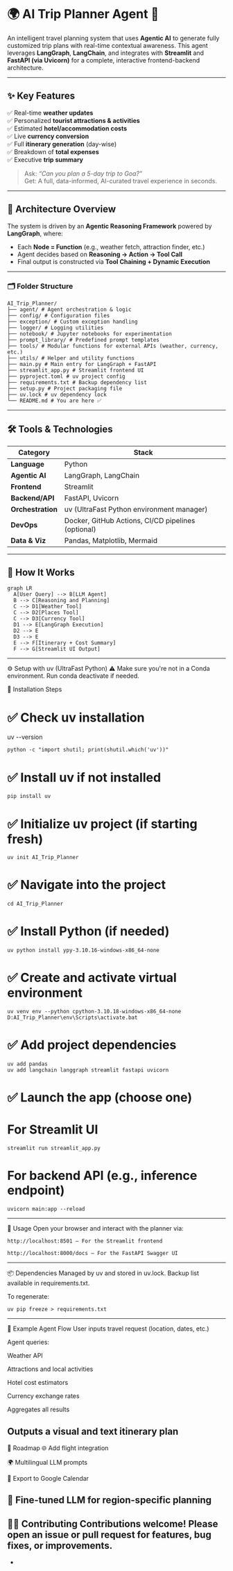 # 🌍 AI Trip Planner Agent 🚀

An intelligent travel planning system that uses **Agentic AI** to generate fully customized trip plans with real-time contextual awareness. This agent leverages **LangGraph**, **LangChain**, and integrates with **Streamlit** and **FastAPI (via Uvicorn)** for a complete, interactive frontend-backend architecture.

---

## ✨ Key Features

✅ Real-time **weather updates**  
✅ Personalized **tourist attractions & activities**  
✅ Estimated **hotel/accommodation costs**  
✅ Live **currency conversion**  
✅ Full **itinerary generation** (day-wise)  
✅ Breakdown of **total expenses**  
✅ Executive **trip summary**

> Ask: *“Can you plan a 5-day trip to Goa?”*  
> Get: A full, data-informed, AI-curated travel experience in seconds.

---

## 🧠 Architecture Overview

The system is driven by an **Agentic Reasoning Framework** powered by **LangGraph**, where:

- Each **Node = Function** (e.g., weather fetch, attraction finder, etc.)
- Agent decides based on **Reasoning → Action → Tool Call**
- Final output is constructed via **Tool Chaining + Dynamic Execution**

---

### 🗂️ Folder Structure

```
AI_Trip_Planner/
├── agent/ # Agent orchestration & logic
├── config/ # Configuration files
├── exception/ # Custom exception handling
├── logger/ # Logging utilities
├── notebook/ # Jupyter notebooks for experimentation
├── prompt_library/ # Predefined prompt templates
├── tools/ # Modular functions for external APIs (weather, currency, etc.)
├── utils/ # Helper and utility functions
├── main.py # Main entry for LangGraph + FastAPI
├── streamlit_app.py # Streamlit frontend UI
├── pyproject.toml # uv project config
├── requirements.txt # Backup dependency list
├── setup.py # Project packaging file
├── uv.lock # uv dependency lock
└── README.md # You are here ✅
```



---

## 🛠️ Tools & Technologies

| Category           | Stack                                               |
|--------------------|-----------------------------------------------------|
| **Language**       | Python                                               |
| **Agentic AI**     | LangGraph, LangChain                                 |
| **Frontend**       | Streamlit                                            |
| **Backend/API**    | FastAPI, Uvicorn                                     |
| **Orchestration**  | uv (UltraFast Python environment manager)           |
| **DevOps**         | Docker, GitHub Actions, CI/CD pipelines (optional)  |
| **Data & Viz**     | Pandas, Matplotlib, Mermaid                         |

---

## 🧭 How It Works

```mermaid
graph LR
  A[User Query] --> B[LLM Agent]
  B --> C[Reasoning and Planning]
  C --> D1[Weather Tool]
  C --> D2[Places Tool]
  C --> D3[Currency Tool]
  D1 --> E[LangGraph Execution]
  D2 --> E
  D3 --> E
  E --> F[Itinerary + Cost Summary]
  F --> G[Streamlit UI Output]

```
---
⚙️ Setup with uv (UltraFast Python)
⚠️ Make sure you're not in a Conda environment. Run conda deactivate if needed.

🧪 Installation Steps



# ✅ Check uv installation
uv --version
```
python -c "import shutil; print(shutil.which('uv'))"
```
# ✅ Install uv if not installed
```
pip install uv
```
# ✅ Initialize uv project (if starting fresh)
```
uv init AI_Trip_Planner
```
# ✅ Navigate into the project
```
cd AI_Trip_Planner
```
# ✅ Install Python (if needed)
```
uv python install ypy-3.10.16-windows-x86_64-none
```
# ✅ Create and activate virtual environment
```
uv venv env --python cpython-3.10.18-windows-x86_64-none
D:AI_Trip_Planner\env\Scripts\activate.bat
```
# ✅ Add project dependencies
```
uv add pandas
uv add langchain langgraph streamlit fastapi uvicorn
```
# ✅ Launch the app (choose one)
# For Streamlit UI
```
streamlit run streamlit_app.py
```
# For backend API (e.g., inference endpoint)
```
uvicorn main:app --reload
```

---

🚀 Usage
Open your browser and interact with the planner via:
```
http://localhost:8501 – For the Streamlit frontend

http://localhost:8000/docs – For the FastAPI Swagger UI
```
---
📦 Dependencies
Managed by uv and stored in uv.lock. Backup list available in requirements.txt.

To regenerate:

```
uv pip freeze > requirements.txt
```
---
🧩 Example Agent Flow
User inputs travel request (location, dates, etc.)

Agent queries:

Weather API

Attractions and local activities

Hotel cost estimators

Currency exchange rates

Aggregates all results

Outputs a visual and text itinerary plan
---
📌 Roadmap
🌐 Add flight integration

🌍 Multilingual LLM prompts

📅 Export to Google Calendar

🧠 Fine-tuned LLM for region-specific planning
---
🧑‍💻 Contributing
Contributions welcome! Please open an issue or pull request for features, bug fixes, or improvements.
---

*




